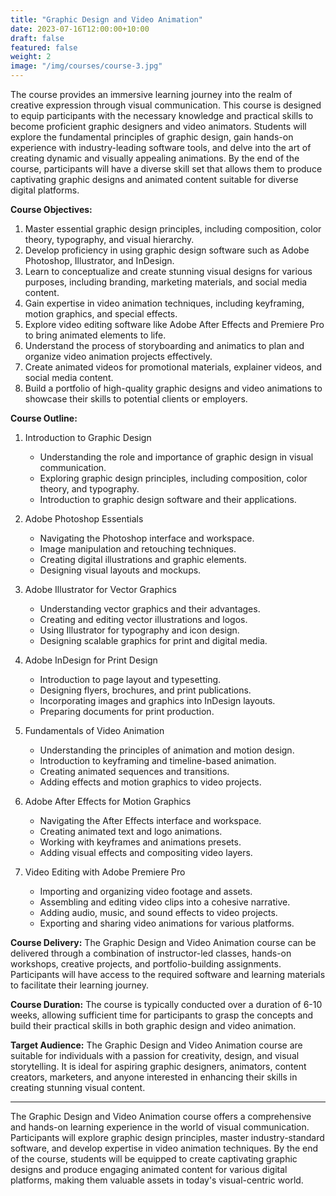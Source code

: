 ```yaml
---
title: "Graphic Design and Video Animation"
date: 2023-07-16T12:00:00+10:00
draft: false
featured: false
weight: 2
image: "/img/courses/course-3.jpg"
---
```


The course provides an immersive learning journey into the realm of creative expression through visual communication. This course is designed to equip participants with the necessary knowledge and practical skills to become proficient graphic designers and video animators. Students will explore the fundamental principles of graphic design, gain hands-on experience with industry-leading software tools, and delve into the art of creating dynamic and visually appealing animations. By the end of the course, participants will have a diverse skill set that allows them to produce captivating graphic designs and animated content suitable for diverse digital platforms.

**Course Objectives:**
1. Master essential graphic design principles, including composition, color theory, typography, and visual hierarchy.
2. Develop proficiency in using graphic design software such as Adobe Photoshop, Illustrator, and InDesign.
3. Learn to conceptualize and create stunning visual designs for various purposes, including branding, marketing materials, and social media content.
4. Gain expertise in video animation techniques, including keyframing, motion graphics, and special effects.
5. Explore video editing software like Adobe After Effects and Premiere Pro to bring animated elements to life.
6. Understand the process of storyboarding and animatics to plan and organize video animation projects effectively.
7. Create animated videos for promotional materials, explainer videos, and social media content.
8. Build a portfolio of high-quality graphic designs and video animations to showcase their skills to potential clients or employers.

**Course Outline:**

1. Introduction to Graphic Design
   - Understanding the role and importance of graphic design in visual communication.
   - Exploring graphic design principles, including composition, color theory, and typography.
   - Introduction to graphic design software and their applications.

2. Adobe Photoshop Essentials
   - Navigating the Photoshop interface and workspace.
   - Image manipulation and retouching techniques.
   - Creating digital illustrations and graphic elements.
   - Designing visual layouts and mockups.

3. Adobe Illustrator for Vector Graphics
   - Understanding vector graphics and their advantages.
   - Creating and editing vector illustrations and logos.
   - Using Illustrator for typography and icon design.
   - Designing scalable graphics for print and digital media.

4. Adobe InDesign for Print Design
   - Introduction to page layout and typesetting.
   - Designing flyers, brochures, and print publications.
   - Incorporating images and graphics into InDesign layouts.
   - Preparing documents for print production.

5. Fundamentals of Video Animation
   - Understanding the principles of animation and motion design.
   - Introduction to keyframing and timeline-based animation.
   - Creating animated sequences and transitions.
   - Adding effects and motion graphics to video projects.

6. Adobe After Effects for Motion Graphics
   - Navigating the After Effects interface and workspace.
   - Creating animated text and logo animations.
   - Working with keyframes and animations presets.
   - Adding visual effects and compositing video layers.

7. Video Editing with Adobe Premiere Pro
   - Importing and organizing video footage and assets.
   - Assembling and editing video clips into a cohesive narrative.
   - Adding audio, music, and sound effects to video projects.
   - Exporting and sharing video animations for various platforms.

**Course Delivery:**
The Graphic Design and Video Animation course can be delivered through a combination of instructor-led classes, hands-on workshops, creative projects, and portfolio-building assignments. Participants will have access to the required software and learning materials to facilitate their learning journey.

**Course Duration:**
The course is typically conducted over a duration of 6-10 weeks, allowing sufficient time for participants to grasp the concepts and build their practical skills in both graphic design and video animation.

**Target Audience:**
The Graphic Design and Video Animation course are suitable for individuals with a passion for creativity, design, and visual storytelling. It is ideal for aspiring graphic designers, animators, content creators, marketers, and anyone interested in enhancing their skills in creating stunning visual content.

<hr>

The Graphic Design and Video Animation course offers a comprehensive and hands-on learning experience in the world of visual communication. Participants will explore graphic design principles, master industry-standard software, and develop expertise in video animation techniques. By the end of the course, students will be equipped to create captivating graphic designs and produce engaging animated content for various digital platforms, making them valuable assets in today's visual-centric world.